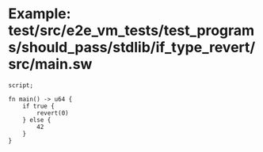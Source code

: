# Example: test/src/e2e_vm_tests/test_programs/should_pass/stdlib/if_type_revert/src/main.sw

```sway
script;

fn main() -> u64 {
    if true {
        revert(0) 
    } else {
        42
    }
}
```
